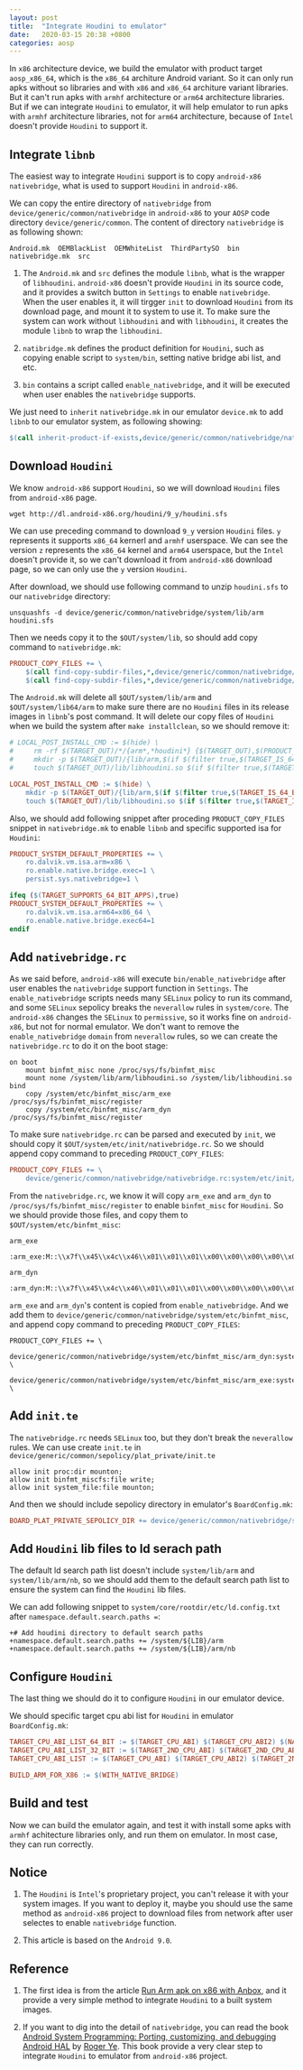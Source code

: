 ```yaml
---
layout: post
title:  "Integrate Houdini to emulator"
date:   2020-03-15 20:38 +0800
categories: aosp
---
```


In `x86` architecture device, we build the emulator with product target `aosp_x86_64`, which is the `x86_64` architure Android variant.
So it can only run apks without so libraries and with `x86` and `x86_64` architure variant libraries. But it can't run apks with
`armhf` architecture or `arm64` architecture libraries. But if we can integrate `Houdini` to emulator, it will
help emulator to run apks with `armhf` architecture libraries, not for `arm64` architecture, 
because of `Intel` doesn't provide `Houdini` to support it.

## Integrate `libnb`

The easiest way to integrate `Houdini` support is to copy `android-x86` `nativebridge`, what is used
to support `Houdini` in `android-x86`.

We can copy the entire directory of `nativebridge` from `device/generic/common/nativebridge` in
`android-x86` to your `AOSP` code directory `device/generic/common`. The content of directory
`nativebridge` is as following shown:

```
Android.mk  OEMBlackList  OEMWhiteList  ThirdPartySO  bin  nativebridge.mk  src
```

1. The `Android.mk` and `src` defines the module `libnb`, what is the wrapper of `libhoudini`. 
`android-x86` doesn't provide `Houdini` in its source code, and it provides a switch button in
`Settings` to enable `nativebridge`. When the user enables it, it will tirgger `init` to
download `Houdini` from its download page, and mount it to system to use it. To make sure
the system can work without `libhoudini` and with `libhoudini`, it creates the module `libnb`
to wrap the `libhoudini`.

2. `natibridge.mk` defines the product definition for `Houdini`, such as copying enable script to
`system/bin`, setting native bridge abi list, and etc.

3. `bin` contains a script called `enable_nativebridge`, and it will be executed when user
   enables the `nativebridge` supports.

We just need to `inherit` `nativebridge.mk` in our emulator `device.mk` to add `libnb` to our
emulator system, as following showing:

```Makefile
$(call inherit-product-if-exists,device/generic/common/nativebridge/nativebridge.mk)
```

## Download `Houdini`

We know `android-x86` support `Houdini`, so we will download `Houdini` files from `android-x86` page.

``` shell
wget http://dl.android-x86.org/houdini/9_y/houdini.sfs
```

We can use preceding command to download `9_y` version `Houdini` files. `y` represents it supports
`x86_64` kernerl and `armhf` userspace. We can see the version `z` represents the `x86_64` kernel
and `arm64` userspace, but the `Intel` doesn't provide it, so we can't download it from `android-x86`
download page, so we can only use the `y` version `Houdini`.

After download, we should use following command to unzip `houdini.sfs` to our `nativebridge` directory:

```shell
unsquashfs -d device/generic/common/nativebridge/system/lib/arm houdini.sfs
```

Then we needs copy it to the `$OUT/system/lib`, so should add copy command to `nativebridge.mk`:

```Makefile
PRODUCT_COPY_FILES += \
    $(call find-copy-subdir-files,*,device/generic/common/nativebridge/system/lib/arm,system/lib/arm) \
    $(call find-copy-subdir-files,*,device/generic/common/nativebridge/system/lib/arm/nb,system/lib/arm/nb) \
```

The `Android.mk` will delete all `$OUT/system/lib/arm` and `$OUT/system/lib64/arm` to make sure there 
are no `Houdini` files in its release images in `libnb`'s post command. It will delete our copy files
of `Houdini` when we build the system after `make installclean`, so we should remove it:

```Makefile
# LOCAL_POST_INSTALL_CMD := $(hide) \
#     rm -rf $(TARGET_OUT)/*/{arm*,*houdini*} {$(TARGET_OUT),$(PRODUCT_OUT)}/vendor/{*/arm*,*/*houdini*}; \
#     mkdir -p $(TARGET_OUT)/{lib/arm,$(if $(filter true,$(TARGET_IS_64_BIT)),lib64/arm64)}; \
#     touch $(TARGET_OUT)/lib/libhoudini.so $(if $(filter true,$(TARGET_IS_64_BIT)),$(TARGET_OUT)/lib64/libhoudini.so)

LOCAL_POST_INSTALL_CMD := $(hide) \
    mkdir -p $(TARGET_OUT)/{lib/arm,$(if $(filter true,$(TARGET_IS_64_BIT)),lib64/arm64)}; \
    touch $(TARGET_OUT)/lib/libhoudini.so $(if $(filter true,$(TARGET_IS_64_BIT)),$(TARGET_OUT)/lib64/libhoudini.so)
```

Also, we should add following snippet after proceding `PRODUCT_COPY_FILES` snippet in `nativebridge.mk`
to enable `libnb` and specific supported isa for `Houdini`:

```Makefile
PRODUCT_SYSTEM_DEFAULT_PROPERTIES += \
    ro.dalvik.vm.isa.arm=x86 \
    ro.enable.native.bridge.exec=1 \
    persist.sys.nativebridge=1 \

ifeq ($(TARGET_SUPPORTS_64_BIT_APPS),true)
PRODUCT_SYSTEM_DEFAULT_PROPERTIES += \
    ro.dalvik.vm.isa.arm64=x86_64 \
    ro.enable.native.bridge.exec64=1
endif
```

## Add `nativebridge.rc`

As we said before, `android-x86` will execute `bin/enable_nativebridge` after user enables the
`nativebridge` support function in `Settings`. The `enable_nativebridge` scripts needs many `SELinux`
policy to run its command, and some `SELinux` sepolicy breaks the `neverallow` rules in `system/core`.
The `android-x86` changes the `SELinux` to `permissive`, so it works fine on `android-x86`, but not
for normal emulator. We don't want to remove the `enable_nativebridge` `domain` from `neverallow` rules,
so we can create the `nativebridge.rc` to do it on the boot stage:

```init
on boot
    mount binfmt_misc none /proc/sys/fs/binfmt_misc
    mount none /system/lib/arm/libhoudini.so /system/lib/libhoudini.so bind
    copy /system/etc/binfmt_misc/arm_exe /proc/sys/fs/binfmt_misc/register
    copy /system/etc/binfmt_misc/arm_dyn /proc/sys/fs/binfmt_misc/register
```

To make sure `nativebridge.rc` can be parsed and executed by `init`, we should copy it `$OUT/system/etc/init/nativebridge.rc`. So we should append copy command to preceding `PRODUCT_COPY_FILES`:

```Makefile
PRODUCT_COPY_FILES += \
    device/generic/common/nativebridge/nativebridge.rc:system/etc/init/nativebridge.rc \
```

From the `nativebridge.rc`, we know it will copy `arm_exe` and `arm_dyn` to 
`/proc/sys/fs/binfmt_misc/register` to enable `binfmt_misc` for `Houdini`. So we should 
provide those files, and copy them to `$OUT/system/etc/binfmt_misc`:

`arm_exe`

```
:arm_exe:M::\\x7f\\x45\\x4c\\x46\\x01\\x01\\x01\\x00\\x00\\x00\\x00\\x00\\x00\\x00\\x00\\x00\\x02\\x00\\x28::/system/bin/arm/houdini:P
```

`arm_dyn`

```
:arm_dyn:M::\\x7f\\x45\\x4c\\x46\\x01\\x01\\x01\\x00\\x00\\x00\\x00\\x00\\x00\\x00\\x00\\x00\\x03\\x00\\x28::/system/lib/arm/houdini:P
```

`arm_exe` and `arm_dyn`'s content is copied from `enable_nativebridge`. And we add them to
`device/generic/common/nativebridge/system/etc/binfmt_misc`, and append copy command to
preceding `PRODUCT_COPY_FILES`:

```
PRODUCT_COPY_FILES += \
    device/generic/common/nativebridge/system/etc/binfmt_misc/arm_dyn:system/etc/binfmt_misc/arm_dyn \
    device/generic/common/nativebridge/system/etc/binfmt_misc/arm_exe:system/etc/binfmt_misc/arm_exe \
```

## Add `init.te`

The `nativebridge.rc` needs `SELinux` too, but they don't break the `neverallow` rules. We can use create `init.te` in `device/generic/common/sepolicy/plat_private/init.te`

```init
allow init proc:dir mounton;
allow init binfmt_miscfs:file write;
allow init system_file:file mounton;
```

And then we should include sepolicy directory in emulator's `BoardConfig.mk`:

```Makefile
BOARD_PLAT_PRIVATE_SEPOLICY_DIR += device/generic/common/nativebridge/sepolicy/plat_private
```

## Add `Houdini` lib files to ld serach path

The default ld search path list doesn't include `system/lib/arm` and `system/lib/arm/nb`, so
we should add them to the default search path list to ensure the system can find the
`Houdini` lib files.

We can add following snippet to `system/core/rootdir/etc/ld.config.txt` after `namespace.default.search.paths =`:

```
+# Add houdini directory to default search paths
+namespace.default.search.paths += /system/${LIB}/arm
+namespace.default.search.paths += /system/${LIB}/arm/nb
```

## Configure `Houdini`

The last thing we should do it to configure `Houdini` in our emulator device.

We should specific target cpu abi list for `Houdini` in emulator `BoardConfig.mk`:

```Makefile
TARGET_CPU_ABI_LIST_64_BIT := $(TARGET_CPU_ABI) $(TARGET_CPU_ABI2) $(NATIVE_BRIDGE_ABI_LIST_64_BIT)
TARGET_CPU_ABI_LIST_32_BIT := $(TARGET_2ND_CPU_ABI) $(TARGET_2ND_CPU_ABI2) $(NATIVE_BRIDGE_ABI_LIST_32_BIT)
TARGET_CPU_ABI_LIST := $(TARGET_CPU_ABI) $(TARGET_CPU_ABI2) $(TARGET_2ND_CPU_ABI) $(TARGET_2ND_CPU_ABI2) $(NATIVE_BRIDGE_ABI_LIST_64_BIT) $(NATIVE_BRIDGE_ABI_LIST_32_BIT)

BUILD_ARM_FOR_X86 := $(WITH_NATIVE_BRIDGE)
```

## Build and test

Now we can build the emulator again, and test it with install some apks with `armhf` achitecture
libraries only, and run them on emulator. In most case, they can run correctly.

## Notice

1. The `Houdini` is `Intel`'s proprietary project, you can't release it with your system images.
If you want to deploy it, maybe you should use the same method as `android-x86` project to download
files from network after user selectes to enable `nativebridge` function.

2. This article is based on the `Android 9.0`.

## Reference

1. The first idea is from the article [Run Arm apk on x86 with Anbox](https://zhsj.me/blog/view/anbox-and-houdini), and it provide a very simple method to integrate `Houdini` to a built
system images.

2. If you want to dig into the detail of `nativebridge`, you can read the book
[Android System Programming: Porting, customizing, and debugging Android HAL](https://www.amazon.com/gp/product/178712536X/ref=dbs_a_def_rwt_bibl_vppi_i0) by [Roger Ye](https://github.com/shugaoye). 
This book provide a very clear step to integrate `Houdini` to emulator from `android-x86` project. 